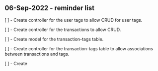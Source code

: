 ## 06-Sep-2022 - reminder list

[ ] - Create controller for the user tags to allow CRUD for user tags.

[ ] - Create controller for the transactions to allow CRUD.

[ ] - Create model for the transaction-tags table.

[ ] - Create controller for the transaction-tags table to allow associations between transactions and tags.

[ ] - Create  
